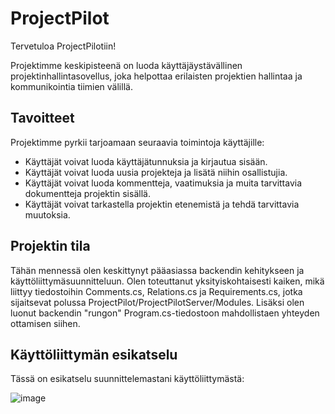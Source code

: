 # ProjectPilot
Tervetuloa ProjectPilotiin!

Projektimme keskipisteenä on luoda käyttäjäystävällinen projektinhallintasovellus, joka helpottaa erilaisten projektien hallintaa ja kommunikointia tiimien välillä.

## Tavoitteet
Projektimme pyrkii tarjoamaan seuraavia toimintoja käyttäjille:

- Käyttäjät voivat luoda käyttäjätunnuksia ja kirjautua sisään.
- Käyttäjät voivat luoda uusia projekteja ja lisätä niihin osallistujia.
- Käyttäjät voivat luoda kommentteja, vaatimuksia ja muita tarvittavia dokumentteja projektin sisällä.
- Käyttäjät voivat tarkastella projektin etenemistä ja tehdä tarvittavia muutoksia.

## Projektin tila
Tähän mennessä olen keskittynyt pääasiassa backendin kehitykseen ja käyttöliittymäsuunnitteluun. Olen toteuttanut yksityiskohtaisesti kaiken, mikä liittyy tiedostoihin Comments.cs, Relations.cs ja Requirements.cs, jotka sijaitsevat polussa ProjectPilot/ProjectPilotServer/Modules. Lisäksi olen luonut backendin "rungon" Program.cs-tiedostoon mahdollistaen yhteyden ottamisen siihen.

## Käyttöliittymän esikatselu
Tässä on esikatselu suunnittelemastani käyttöliittymästä:

![image](https://github.com/eduakselhyv/ProjectPilot/assets/142724134/7d455857-9df5-4706-a0b5-687d15eb1fcb)
